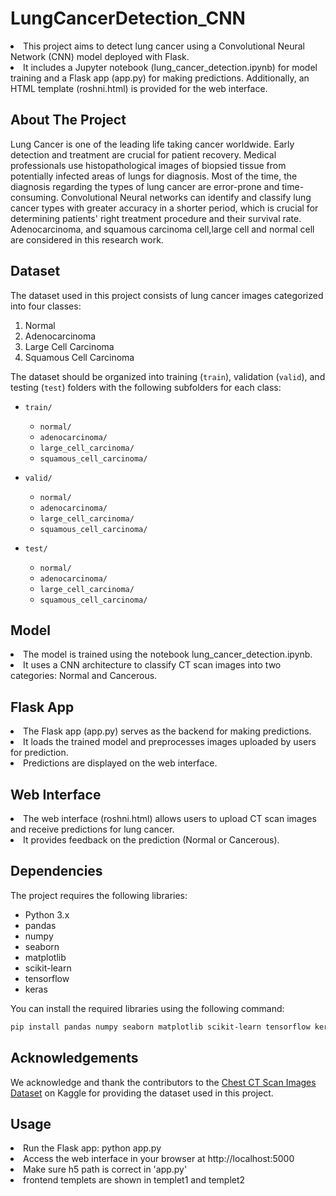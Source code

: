 # LungCancerDetection_CNN

<li>This project aims to detect lung cancer using a Convolutional Neural Network (CNN) model deployed with Flask.</li>
<li>It includes a Jupyter notebook (lung_cancer_detection.ipynb) for model training and a Flask app (app.py) for making predictions. Additionally, an HTML template (roshni.html) is provided for the web interface.</li>




## About The Project

Lung Cancer is one of the leading life taking cancer worldwide. Early detection and treatment are crucial for patient recovery. Medical professionals use histopathological images of biopsied tissue from potentially infected areas of lungs for diagnosis. Most of the time, the diagnosis regarding the types of lung cancer are error-prone and time-consuming. Convolutional Neural networks can identify and classify lung cancer types with greater accuracy in a shorter period, which is crucial for determining patients' right treatment procedure and their survival rate. Adenocarcinoma, and squamous carcinoma cell,large cell and normal cell are considered in this research work. 




## Dataset

The dataset used in this project consists of lung cancer images categorized into four classes:
1. Normal
2. Adenocarcinoma
3. Large Cell Carcinoma
4. Squamous Cell Carcinoma

The dataset should be organized into training (`train`), validation (`valid`), and testing (`test`) folders with the following subfolders for each class:

- `train/`
  - `normal/`
  - `adenocarcinoma/`
  - `large_cell_carcinoma/`
  - `squamous_cell_carcinoma/`

- `valid/`
  - `normal/`
  - `adenocarcinoma/`
  - `large_cell_carcinoma/`
  - `squamous_cell_carcinoma/`

- `test/`
  - `normal/`
  - `adenocarcinoma/`
  - `large_cell_carcinoma/`
  - `squamous_cell_carcinoma/`





## Model

<li>The model is trained using the notebook lung_cancer_detection.ipynb.</li>
<li>It uses a CNN architecture to classify CT scan images into two categories: Normal and Cancerous.</li>




## Flask App

<li>The Flask app (app.py) serves as the backend for making predictions.</li>
<li>It loads the trained model and preprocesses images uploaded by users for prediction.</li>
<li>Predictions are displayed on the web interface.</li>



  
## Web Interface

<li>The web interface (roshni.html) allows users to upload CT scan images and receive predictions for lung cancer.</li>
<li>It provides feedback on the prediction (Normal or Cancerous).</li>


## Dependencies

The project requires the following libraries:
- Python 3.x
- pandas
- numpy
- seaborn
- matplotlib
- scikit-learn
- tensorflow
- keras

You can install the required libraries using the following command:

```bash
pip install pandas numpy seaborn matplotlib scikit-learn tensorflow keras
```



## Acknowledgements

We acknowledge and thank the contributors to the [Chest CT Scan Images Dataset](https://www.kaggle.com/datasets/mohamedhanyyy/chest-ctscan-images) on Kaggle for providing the dataset used in this project.




## Usage

<li>Run the Flask app: python app.py</li>
<li>Access the web interface in your browser at http://localhost:5000</li>
<li>Make sure h5 path is correct in 'app.py'</li>
<li>frontend templets are shown in templet1 and templet2</li>


